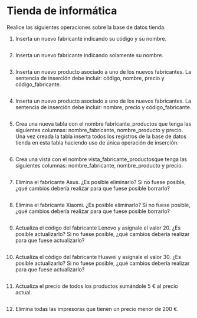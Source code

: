 # Tienda de informática
Realice las siguientes operaciones sobre la base de datos tienda.

1. Inserta un nuevo fabricante indicando su código y su nombre.
```sql

```


2. Inserta un nuevo fabricante indicando solamente su nombre.
```sql

```


3. Inserta un nuevo producto asociado a uno de los nuevos fabricantes. La sentencia de inserción debe incluir: código, nombre, precio y código_fabricante.
```sql

```


4. Inserta un nuevo producto asociado a uno de los nuevos fabricantes. La sentencia de inserción debe incluir: nombre, precio y código_fabricante.
```sql

```


5. Crea una nueva tabla con el nombre fabricante_productos que tenga las siguientes columnas: nombre_fabricante, nombre_producto y precio. Una vez creada la tabla inserta todos los registros de la base de datos tienda en esta tabla haciendo uso de única operación de inserción.
```sql

```


6. Crea una vista con el nombre vista_fabricante_productosque tenga las siguientes columnas: nombre_fabricante, nombre_producto y precio.
```sql

```


7. Elimina el fabricante Asus. ¿Es posible eliminarlo? Si no fuese posible, ¿qué cambios debería realizar para que fuese posible borrarlo?
```sql

```


8. Elimina el fabricante Xiaomi. ¿Es posible eliminarlo? Si no fuese posible, ¿qué cambios debería realizar para que fuese posible borrarlo?
```sql

```


9. Actualiza el código del fabricante Lenovo y asígnale el valor 20. ¿Es posible actualizarlo? Si no fuese posible, ¿qué cambios debería realizar para que fuese actualizarlo?
```sql

```


10. Actualiza el código del fabricante Huawei y asígnale el valor 30. ¿Es posible actualizarlo? Si no fuese posible, ¿qué cambios debería realizar para que fuese actualizarlo?
```sql

```


11. Actualiza el precio de todos los productos sumándole 5 € al precio actual.
```sql

```


12. Elimina todas las impresoras que tienen un precio menor de 200 €.
```sql

```
